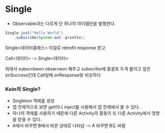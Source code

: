 # Single

- Observable과는 다르게 단 하나의 아이템만을 발행한다.

```java
Single.just("Hello World")
    .subscribe(System.out::println);
```

Single<데이터클래스> 이걸로 retrofit response 받고

Call<데이터> -> Single<데이터>

위에서 subscribeon observeon 해주고 subscribe에 중괄호 두개 붙이고 앞은 onSuccess인데 Call일때 onResponse랑 비슷하다 

### Koin의 Single?
- Singleton 객체를 생성
- 앱 전체적으로 보면 get이나 inject를 사용해서 앱 전체에서 쓸 수 있다.
- 하나의 객체를 사용하기 때문에 다른 Activity의 활동이 또 다른 Activity에서 영향을 받을 수 있다.
- A에서 바꾸면 B에서 바꾼 상태로 나타남 -> A 바꾸면 B도 바뀜
